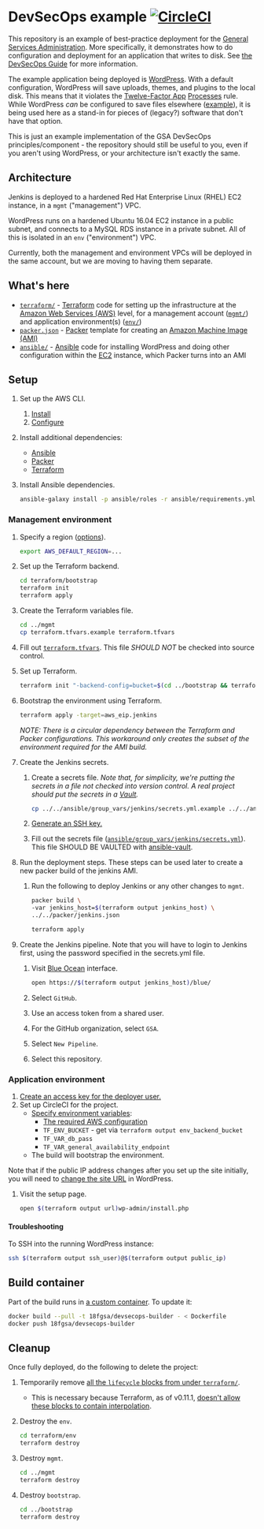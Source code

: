 # DevSecOps example [![CircleCI](https://circleci.com/gh/GSA/devsecops-example.svg?style=svg)](https://circleci.com/gh/GSA/devsecops-example)

This repository is an example of best-practice deployment for the [General Services Administration](https://www.gsa.gov/). More specifically, it demonstrates how to do configuration and deployment for an application that writes to disk. See [the DevSecOps Guide](https://tech.gsa.gov/guides/dev_sec_ops_guide/) for more information.

The example application being deployed is [WordPress](https://wordpress.org/). With a default configuration, WordPress will save uploads, themes, and plugins to the local disk. This means that it violates the [Twelve-Factor App](https://12factor.net/) [Processes](https://12factor.net/processes) rule. While WordPress _can_ be configured to save files elsewhere ([example](https://github.com/dzuelke/wordpress-12factor)), it is being used here as a stand-in for pieces of (legacy?) software that don't have that option.

This is just an example implementation of the GSA DevSecOps principles/component - the repository should still be useful to you, even if you aren't using WordPress, or your architecture isn't exactly the same.

## Architecture

Jenkins is deployed to a hardened Red Hat Enterprise Linux (RHEL) EC2 instance, in a `mgmt` ("management") VPC.

WordPress runs on a hardened Ubuntu 16.04 EC2 instance in a public subnet, and connects to a MySQL RDS instance in a private subnet. All of this is isolated in an `env` ("environment") VPC.

Currently, both the management and environment VPCs will be deployed in the same account, but we are moving to having them separate.

## What's here

* [`terraform/`](terraform/env/) - [Terraform](https://www.terraform.io/) code for setting up the infrastructure at the [Amazon Web Services (AWS)](https://aws.amazon.com/) level, for a management account ([`mgmt/`](terraform/mgmt/)) and application environment(s) ([`env/`](terraform/env/))
* [`packer.json`](packer.json) - [Packer](https://www.packer.io/) template for creating an [Amazon Machine Image (AMI)](https://docs.aws.amazon.com/AWSEC2/latest/UserGuide/AMIs.html)
* [`ansible/`](ansible/) - [Ansible](https://docs.ansible.com/ansible/latest/index.html) code for installing WordPress and doing other configuration within the [EC2](https://aws.amazon.com/ec2/) instance, which Packer turns into an AMI

## Setup

1. Set up the AWS CLI.
    1. [Install](https://docs.aws.amazon.com/cli/latest/userguide/installing.html)
    1. [Configure](https://docs.aws.amazon.com/cli/latest/userguide/cli-chap-getting-started.html)
1. Install additional dependencies:
    * [Ansible](https://docs.ansible.com/ansible/latest/intro_installation.html)
    * [Packer](https://www.packer.io/)
    * [Terraform](https://www.terraform.io/)
1. Install Ansible dependencies.

    ```sh
    ansible-galaxy install -p ansible/roles -r ansible/requirements.yml
    ```

### Management environment

1. Specify a region ([options](https://docs.aws.amazon.com/AWSEC2/latest/UserGuide/using-regions-availability-zones.html#concepts-available-regions)).

    ```sh
    export AWS_DEFAULT_REGION=...
    ```

1. Set up the Terraform backend.

    ```sh
    cd terraform/bootstrap
    terraform init
    terraform apply
    ```

1. Create the Terraform variables file.

    ```sh
    cd ../mgmt
    cp terraform.tfvars.example terraform.tfvars
    ```

1. Fill out [`terraform.tfvars`](terraform/mgmt/terraform.tfvars.example). This file *SHOULD NOT* be checked into source control.
1. Set up Terraform.

    ```sh
    terraform init "-backend-config=bucket=$(cd ../bootstrap && terraform output bucket)"
    ```

1. Bootstrap the environment using Terraform.

    ```sh
    terraform apply -target=aws_eip.jenkins
    ```

    _NOTE: There is a circular dependency between the Terraform and Packer configurations. This workaround only creates the subset of the environment required for the AMI build._

1. Create the Jenkins secrets.
    1. Create a secrets file. _Note that, for simplicity, we're putting the secrets in a file not checked into version control. A real project should put the secrets in a [Vault](https://docs.ansible.com/ansible/latest/vault.html)._

        ```sh
        cp ../../ansible/group_vars/jenkins/secrets.yml.example ../../ansible/group_vars/jenkins/secrets.yml
        ```

    1. [Generate an SSH key.](https://github.com/GSA/jenkins-deploy#usage)
    1. Fill out the secrets file ([`ansible/group_vars/jenkins/secrets.yml`](../ansible/group_vars/jenkins/secrets.yml.example)). This file SHOULD BE VAULTED with [ansible-vault](https://docs.ansible.com/ansible/2.4/vault.html).
1. Run the deployment steps. These steps can be used later to create a new packer build of the jenkins AMI.
    1. Run the following to deploy Jenkins or any other changes to `mgmt`.

        ```sh
        packer build \
        -var jenkins_host=$(terraform output jenkins_host) \
        ../../packer/jenkins.json

        terraform apply
        ```

1. Create the Jenkins pipeline. Note that you will have to login to Jenkins first, using the password specified in the secrets.yml file.
    1. Visit [Blue Ocean](https://jenkins.io/projects/blueocean/) interface.

        ```sh
        open https://$(terraform output jenkins_host)/blue/
        ```

    1. Select `GitHub`.
    1. Use an access token from a shared user.
    1. For the GitHub organization, select `GSA`.
    1. Select `New Pipeline`.
    1. Select this repository.

### Application environment

1. [Create an access key for the deployer user.](https://console.aws.amazon.com/iam/home#/users/circleci-deployer?section=security_credentials)
1. Set up CircleCI for the project.
    * [Specify environment variables](https://circleci.com/docs/2.0/env-vars/#adding-environment-variables-in-the-app):
        * [The required AWS configuration](https://www.terraform.io/docs/providers/aws/index.html#environment-variables)
        * `TF_ENV_BUCKET` - get via `terraform output env_backend_bucket`
        * `TF_VAR_db_pass`
        * `TF_VAR_general_availability_endpoint`
    * The build will bootstrap the environment.

Note that if the public IP address changes after you set up the site initially, you will need to [change the site URL](https://codex.wordpress.org/Changing_The_Site_URL#Changing_the_Site_URL) in WordPress.

1. Visit the setup page.

    ```sh
    open $(terraform output url)wp-admin/install.php
    ```

#### Troubleshooting

To SSH into the running WordPress instance:

```sh
ssh $(terraform output ssh_user)@$(terraform output public_ip)
```

## Build container

Part of the build runs in [a custom container](https://hub.docker.com/r/18fgsa/devsecops-builder/). To update it:

```sh
docker build --pull -t 18fgsa/devsecops-builder - < Dockerfile
docker push 18fgsa/devsecops-builder
```

## Cleanup

Once fully deployed, do the following to delete the project:

1. Temporarily remove [all the `lifecycle` blocks from under `terraform/`](https://github.com/GSA/devsecops-example/search?q=lifecycle+in%3Aterraform).
    * This is necessary because Terraform, as of v0.11.1, [doesn't allow these blocks to contain interpolation](https://github.com/hashicorp/terraform/issues/3116).
1. Destroy the `env`.

    ```sh
    cd terraform/env
    terraform destroy
    ```

1. Destroy `mgmt`.

    ```sh
    cd ../mgmt
    terraform destroy
    ```

1. Destroy `bootstrap`.

    ```sh
    cd ../bootstrap
    terraform destroy
    ```

